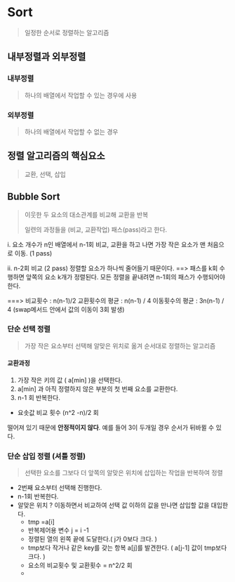 # Sort

> 일정한 순서로 정렬하는 알고리즘

## 내부정렬과 외부정렬

### 내부정렬

> 하나의 배열에서 작업할 수 있는 경우에 사용

### 외부정렬

> 하나의 배열에서 작업할 수 없는 경우

## 정렬 알고리즘의 핵심요소

> 교환, 선택, 삽입



## Bubble Sort

> 이웃한 두 요소의 대소관계를 비교해 교환을 반복
>
> 일련의 과정들을 (비교, 교환작업) 패스(pass)라고 한다.

i. 요소 개수가 n인 배열에서 n-1회 비교, 교환을 하고 나면 가장 작은 요소가 맨 처음으로 이동. (1 pass)

ii. n-2회 비교 (2 pass) 정렬할 요소가 하나씩 줄어들기 때문이다.
	==> 패스를 k회 수행하면 앞쪽의 요소 k개가 정렬된다.
			모든 정렬을 끝내려면 n-1회의 패스가 수행되어야한다.

===> 비교횟수 : n(n-1)/2
     	교환횟수의 평균 : n(n-1) / 4
		 이동횟수의 평균 : 3n(n-1) / 4 (swap메서드 안에서 값의 이동이 3회 발생)



### 단순 선택 정렬

> 가장 작은 요소부터 선택해 알맞은 위치로 옮겨 순서대로 정렬하는 알고리즘

#### 교환과정

1. 가장 작은 키의 값 ( a[min] )을 선택한다.
2. a[min] 과 아직 정렬하지 않은 부분의 첫 번째 요소를 교환한다.
3. n-1 회 반복한다.

- 요솟값 비교 횟수 (n^2 -n)/2 회

떨어져 있기 때문에 **안정적이지 않다**. 예를 들어 3이 두개일 경우 순서가 뒤바뀔 수 있다.

### 단순 삽입 정렬 (셔틀 정렬)

> 선택한 요소를 그보다 더 앞쪽의 알맞은 위치에 삽입하는 작업을 반복하여 정렬

- 2번째 요소부터 선택해 진행한다. 
- n-1회 반복한다.
- 알맞은 위치 ? 이동하면서 비교하여 선택 값 이하의 값을 만나면 삽입할 값을 대입한다.
  - tmp =a[i]	
  - 반복제어용 변수 j = i -1
  - 정렬된 열의 왼쪽 끝에 도달한다.( j가 0보다 크다. )
  - tmp보다 작거나 같은 key를 갖는 항복 a[j]를 발견한다. ( a[j-1] 값이 tmp보다 크다. )
  - 요소의 비교횟수 및 교환횟수 = n^2/2 회
  - 